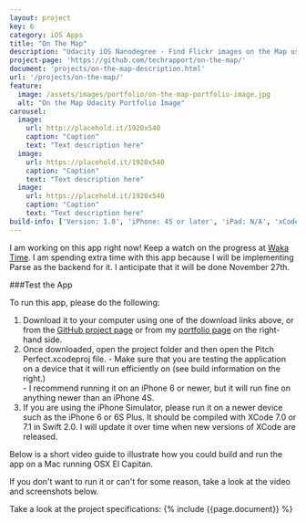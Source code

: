 ```yaml
---
layout: project
key: 6
category: iOS Apps
title: "On The Map"
description: "Udacity iOS Nanodegree - Find Flickr images on the Map using geolocation data on iOS created with swift 2.0, xCode 7 for iOS 9"
project-page: 'https://github.com/techrapport/on-the-map/'
document: 'projects/on-the-map-description.html'
url: '/projects/on-the-map/'
feature:
  image: /assets/images/portfolio/on-the-map-portfolio-image.jpg
  alt: "On the Map Udacity Portfolio Image"
carousel:
  image:
    url: http://placehold.it/1920x540
    caption: "Caption"
    text: "Text description here"
  image:
    url: https://placehold.it/1920x540
    caption: "Caption"
    text: "Text description here"
  image:
    url: https://placehold.it/1920x540
    caption: "Caption"
    text: "Text description here"
build-info: ['Version: 1.0', 'iPhone: 4S or later', 'iPad: N/A', 'xCode: Version 7.1', 'iOS: 9.0', 'Swift: 2.0']
---
```


I am working on this app right now!  Keep a watch on the progress at [Waka Time](http://wakatime.com/@techrapport).  I am spending extra time with this app because I will be implementing Parse as the backend for it.  I anticipate that it will be done November 27th.

###Test the App

To run this app, please do the following:

 1.  Download it to your computer using one of the download links above, or from the [GitHub project page]({{page.project-page}}) or from my [portfolio page]({{site.url}}{{page.url}}) on the right-hand side.  
 2.  Once downloaded, open the project folder and then open the Pitch Perfect.xcodeproj file.
    - Make sure that you are testing the application on a device that it will run efficiently on (see build information on the right.)  
    - I recommend running it on an iPhone 6 or newer, but it will run fine on anything newer than an iPhone 4S.
 3.  If you are using the iPhone Simulator, please run it on a newer device such as the iPhone 6 or 6S Plus.  It should be compiled with XCode 7.0 or 7.1 in Swift 2.0.  I will update it over time when new versions of XCode are released.

Below is a short video guide to illustrate how you could build and run the app on a Mac running OSX El Capitan.

If you don't want to run it or can't for some reason, take a look at the video and screenshots below.

Take a look at the project specifications:
{% include {{page.document}} %}